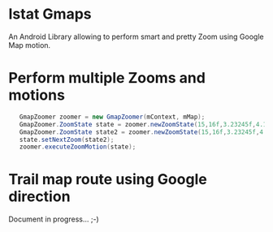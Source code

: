 # Istat Gmaps
An Android Library allowing to perform smart and pretty Zoom using Google Map motion.

# Perform multiple Zooms and motions

 ```java
    GmapZoomer zoomer = new GmapZoomer(mContext, mMap);
    GmapZoomer.ZoomState state = zoomer.newZoomState(15,16f,3.23245f,4.11222f);
    GmapZoomer.ZoomState state2 = zoomer.newZoomState(15,16f,3.23245f,4.11222f);
    state.setNextZoom(state2);
    zoomer.executeZoomMotion(state);
 ```

# Trail map route using Google direction

Document in progress... ;-)

